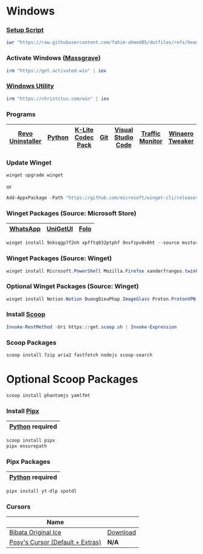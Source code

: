 # Windows

### [Setup Script](https://github.com/fahim-ahmed05/dotfiles/blob/main/ShellScripts/WindowsSetup.ps1)


```powershell
iwr "https://raw.githubusercontent.com/fahim-ahmed05/dotfiles/refs/heads/main/powershell/scripts/WindowsSetup.ps1" | iex
```

### Activate Windows ([Massgrave](https://github.com/massgravel/Microsoft-Activation-Scripts))


```powershell
irm "https://get.activated.win" | iex
```

### [Windows Utility](https://github.com/ChrisTitusTech/winutil)

```powershell
irm "https://christitus.com/win" | iex
```

### Programs

| [Revo Uninstaller](https://www.revouninstaller.com/revo-uninstaller-free-download/)  | [Python](https://www.python.org/downloads/) | [K-Lite Codec Pack](https://codecguide.com/download_k-lite_codec_pack_standard.htm) | [Git](https://git-scm.com/download/win) | [Visual Studio Code](https://code.visualstudio.com/) | [Traffic Monitor](https://github.com/zhongyang219/TrafficMonitor/releases) | [Winaero Tweaker](https://winaerotweaker.com/) |
|------|------|------|------|------|------|------|

### Update Winget

```powershell
winget upgrade winget
```

or

```powershell
Add-AppxPackage -Path "https://github.com/microsoft/winget-cli/releases/latest/download/Microsoft.DesktopAppInstaller_8wekyb3d8bbwe.msixbundle" -ForceApplicationShutdown
```

### Winget Packages (Source: Microsoft Store)

| [WhatsApp](https://apps.microsoft.com/detail/9nksqgp7f2nh) | [UniGetUI](https://apps.microsoft.com/detail/xpfftq032ptphf) | [Folo](https://apps.microsoft.com/detail/9nvfzpv0v0ht)
|----------|----------|------|

```powershell
winget install 9nksqgp7f2nh xpfftq032ptphf 9nvfzpv0v0ht --source msstore --accept-package-agreements --accept-source-agreements
```

### Winget Packages (Source: Winget)

```powershell
winget install Microsoft.PowerShell Mozilla.Firefox xanderfrangos.twinkletray HermannSchinagl.LinkShellExtension yt-dlp.yt-dlp Notepad++.Notepad++ voidtools.Everything qBittorrent.qBittorrent Flow-Launcher.Flow-Launcher SumatraPDF.SumatraPDF AutoHotkey.AutoHotkey Syncthing.Syncthing Stremio.Stremio Obsidian.Obsidian QL-Win.QuickLook AdrienAllard.FileConverter AIMP.AIMP Brave.Brave eMClient.eMClient Microsoft.PowerToys ente-io.auth-desktop ONLYOFFICE.DesktopEditors Cloudflare.Warp Tonec.InternetDownloadManager --source winget --accept-package-agreements --accept-source-agreements
```

### Optional Winget Packages (Source: Winget)

```powershell
winget install Notion.Notion DuongDieuPhap.ImageGlass Proton.ProtonVPN PeterPawlowski.foobar2000 PrestonN.FreeTube calibre.calibre BlueStack.BlueStacks th-ch.YouTubeMusic --source winget --accept-package-agreements --accept-source-agreements
```

### Install [Scoop](https://scoop.sh/)

```powershell
Invoke-RestMethod -Uri https://get.scoop.sh | Invoke-Expression
```

### Scoop Packages

```powershell
scoop install 7zip aria2 fastfetch nodejs scoop-search
```

# Optional Scoop Packages

```powershell
scoop install phantomjs yamlfmt
```

### Install [Pipx](https://github.com/pypa/pipx)

| [Python](https://www.python.org/downloads/) required |
|------------------------------------------------------|

```powershell
scoop install pipx
pipx ensurepath
```
### Pipx Packages

| [Python](https://www.python.org/downloads/) required |
|------------------------------------------------------|

```powershell
pipx install yt-dlp spotdl
```

### Cursors

| Name |       |
|------|-------|
| [Bibata Original Ice](https://github.com/ful1e5/Bibata_Cursor) | [Download](https://github.com/ful1e5/Bibata_Cursor/releases/latest/download/Bibata-Original-Ice-Windows.zip) |
| [Posy's Cursor (Default + Extras)](https://www.michieldb.nl/other/cursors/) | **N/A** |
